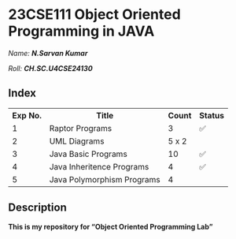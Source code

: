 # 23CSE111 Object Oriented Programming in JAVA

*Name:*  ***N.Sarvan Kumar***<p>   </p>*Roll:*  ***CH.SC.U4CSE24130***

## Index

<table>
  <tr>
    <th>Exp No.</th>
    <th>Title</th>
    <th>Count</th>
    <th>Status</th>
  </tr>
  <tr>
    <td>1</td>
    <td>Raptor Programs</td>
    <td>3</td>
    <td>✅</td>
  </tr>
  <tr>
    <td>2</td>
    <td>UML Diagrams</td>
    <td>5 x 2</td>
    <td></td>
  </tr>
  <tr>
    <td>3</td>
    <td>Java Basic Programs</td>
    <td>10</td>
    <td>✅</td>
  </tr>
  <tr>
    <td>4</td>
    <td>Java Inheritence Programs</td>
    <td>4</td>
    <td>✅</td>
  </tr>
  <tr>
    <td>5</td>
    <td>Java Polymorphism Programs</td>
    <td>4</td>
    <td></td>
  </tr>
</table>

## Description
<b>This is my repository for <q>Object Oriented Programming Lab</q></b>
